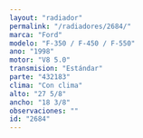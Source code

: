 ```yaml
---
layout: "radiador"
permalink: "/radiadores/2684/"
marca: "Ford"
modelo: "F-350 / F-450 / F-550"
ano: "1998"
motor: "V8 5.0"
transmision: "Estándar"
parte: "432183"
clima: "Con clima"
alto: "27 5/8"
ancho: "18 3/8"
observaciones: ""
id: "2684"
---
```


